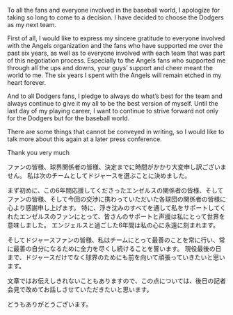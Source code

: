 To all the fans and everyone involved in the baseball world, I apologize for taking so long to come to a decision. I have decided to choose the Dodgers as my next team.

First of all, I would like to express my sincere gratitude to everyone involved with the Angels organization and the fans who have supported me over the past six years, as well as to everyone involved with each team that was part of this negotiation process. Especially to the Angels fans who supported me through all the ups and downs, your guys’ support and cheer meant the world to me. The six years I spent with the Angels will remain etched in my heart forever.

And to all Dodgers fans, I pledge to always do what’s best for the team and always continue to give it my all to be the best version of myself. Until the last day of my playing career, I want to continue to strive forward not only for the Dodgers but for the baseball world.

There are some things that cannot be conveyed in writing, so I would like to talk more about this again at a later press conference.

Thank you very much


ファンの皆様、球界関係者の皆様、決定までに時間がかかり大変申し訳ございません。 私は次のチームとしてドジャースを選ぶことに決めました。

まず初めに、この6年間応援してくださったエンゼルスの関係者の皆様、そしてファンの皆様、そして今回の交渉に携わっていただいた各球団の関係者の皆様に心より感謝申し上げます。 特に、浮き沈みのすべてを通して私をサポートしてくれたエンゼルスのファンにとって、皆さんのサポートと声援は私にとって世界を意味しました。 エンジェルスと過ごした6年間は私の心に永遠に刻まれます。

そしてドジャースファンの皆様、私はチームにとって最善のことを常に行い、常に最善の自分になるために全力を尽くし続けることを誓います。 現役最後の日まで、ドジャースだけでなく球界のためにも前を向いて頑張っていきたいと思います。

文章ではお伝えしきれないこともありますので、この点については、後日の記者会見で改めてお話しさせていただきたいと思います。

どうもありがとうございます。
